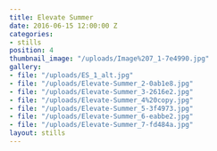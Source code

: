 ```yaml
---
title: Elevate Summer
date: 2016-06-15 12:00:00 Z
categories:
- stills
position: 4
thumbnail_image: "/uploads/Image%207_1-7e4990.jpg"
gallery:
- file: "/uploads/ES_1_alt.jpg"
- file: "/uploads/Elevate-Summer_2-0ab1e8.jpg"
- file: "/uploads/Elevate-Summer_3-2616e2.jpg"
- file: "/uploads/Elevate-Summer_4%20copy.jpg"
- file: "/uploads/Elevate-Summer_5-3f4973.jpg"
- file: "/uploads/Elevate-Summer_6-eabbe2.jpg"
- file: "/uploads/Elevate-Summer_7-fd484a.jpg"
layout: stills
---
```


